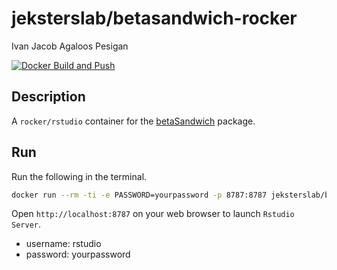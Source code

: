 jeksterslab/betasandwich-rocker
==========================
Ivan Jacob Agaloos Pesigan

<!-- badges: start -->
[![Docker Build and Push](https://github.com/jeksterslab/docker-betasandwich-rocker/actions/workflows/docker-build-push.yml/badge.svg)](https://github.com/jeksterslab/docker-betasandwich-rocker/actions/workflows/docker-build-push.yml)
<!-- badges: end -->

## Description

A `rocker/rstudio` container for the [betaSandwich](https://github.com/jeksterslab/betaSandwich) package.

## Run

Run the following in the terminal.

```bash
docker run --rm -ti -e PASSWORD=yourpassword -p 8787:8787 jeksterslab/betasandwich-rocker
```

Open `http://localhost:8787` on your web browser to launch `Rstudio Server`.

- username: rstudio
- password: yourpassword
